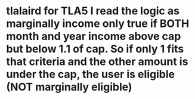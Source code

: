 # tlalaird for TLA5 I read the logic as marginally income only true if BOTH month and year income above cap but below 1.1 of cap. So if only 1 fits that criteria and the other amount is under the cap, the user is eligible (NOT marginally eligible)
